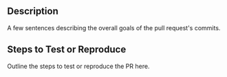 ## Description
A few sentences describing the overall goals of the pull request's commits.

## Steps to Test or Reproduce
Outline the steps to test or reproduce the PR here.
